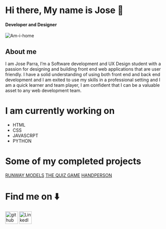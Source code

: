 # Hi there, My name is Jose 👋
#### Developer and Designer 
<img src="madia/photo.png" alt="Am-i-home">

## About me
I am Jose Parra, I’m a Software development and UX Design student with a passion for designing and building front end web applications that are user friendly. I have a solid understanding of using both front end and back end development and I am exited to use my skills in a professional setting and I am a quick learner and team player, I am confident that I can be a valuable asset to any web development team.


# I am currently working on
- HTML
- CSS
- JAVASCRPT
- PYTHON 

# Some of my completed projects 
[RUNWAY MODELS](https://github.com/JoseParra28/runway-models-final-project)
[<CAKE/> THE QUIZ GAME](https://github.com/JoseParra28/quiz-game-final-project)
[HANDPERSON](https://github.com/JoseParra28/HangPerson-project/blob/main/README.md)

# Find me on ⬇️
[<img src='https://cdn.jsdelivr.net/npm/simple-icons@3.0.1/icons/github.svg' alt='github' height='40'>](https://github.com/JoseParra28)  [<img src='https://cdn.jsdelivr.net/npm/simple-icons@3.0.1/icons/linkedin.svg' alt='LinkedIn' height='40'>](https://www.linkedin.com/in/jose-parra-b50556247/)  




